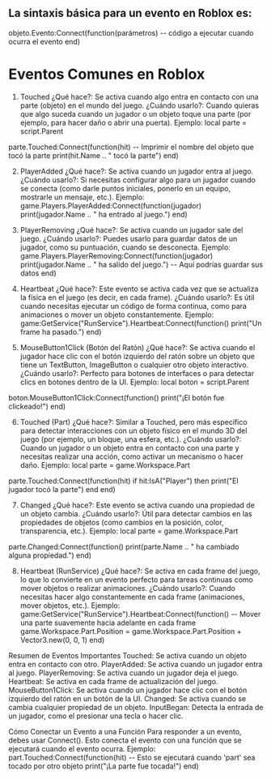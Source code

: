 ## La sintaxis básica para un evento en Roblox es:
objeto.Evento:Connect(function(parámetros)
    -- código a ejecutar cuando ocurra el evento
end)

# Eventos Comunes en Roblox
1. Touched
¿Qué hace?: Se activa cuando algo entra en contacto con una parte (objeto) en el mundo del juego.
¿Cuándo usarlo?: Cuando quieras que algo suceda cuando un jugador o un objeto toque una parte (por ejemplo, para hacer daño o abrir una puerta).
Ejemplo:
local parte = script.Parent

parte.Touched:Connect(function(hit)
    -- Imprimir el nombre del objeto que tocó la parte
    print(hit.Name .. " tocó la parte")
end)

2. PlayerAdded
¿Qué hace?: Se activa cuando un jugador entra al juego.
¿Cuándo usarlo?: Si necesitas configurar algo para un jugador cuando se conecta (como darle puntos iniciales, ponerlo en un equipo, mostrarle un mensaje, etc.).
Ejemplo:
game.Players.PlayerAdded:Connect(function(jugador)
    print(jugador.Name .. " ha entrado al juego.")
end)

3. PlayerRemoving
¿Qué hace?: Se activa cuando un jugador sale del juego.
¿Cuándo usarlo?: Puedes usarlo para guardar datos de un jugador, como su puntuación, cuando se desconecta.
Ejemplo:
game.Players.PlayerRemoving:Connect(function(jugador)
    print(jugador.Name .. " ha salido del juego.")
    -- Aquí podrías guardar sus datos
end)

4. Heartbeat
¿Qué hace?: Este evento se activa cada vez que se actualiza la física en el juego (es decir, en cada frame).
¿Cuándo usarlo?: Es útil cuando necesitas ejecutar un código de forma continua, como para animaciones o mover un objeto constantemente.
Ejemplo:
game:GetService("RunService").Heartbeat:Connect(function()
    print("Un frame ha pasado.")
end)

5. MouseButton1Click (Botón del Ratón)
¿Qué hace?: Se activa cuando el jugador hace clic con el botón izquierdo del ratón sobre un objeto que tiene un TextButton, ImageButton o cualquier otro objeto interactivo.
¿Cuándo usarlo?: Perfecto para botones de interfaces o para detectar clics en botones dentro de la UI.
Ejemplo:
local boton = script.Parent

boton.MouseButton1Click:Connect(function()
    print("¡El botón fue clickeado!")
end)

6. Touched (Part)
¿Qué hace?: Similar a Touched, pero más específico para detectar interacciones con un objeto físico en el mundo 3D del juego (por ejemplo, un bloque, una esfera, etc.).
¿Cuándo usarlo?: Cuando un jugador o un objeto entra en contacto con una parte y necesitas realizar una acción, como activar un mecanismo o hacer daño.
Ejemplo:
local parte = game.Workspace.Part

parte.Touched:Connect(function(hit)
    if hit:IsA("Player") then
        print("El jugador tocó la parte")
    end
end)

7. Changed
¿Qué hace?: Este evento se activa cuando una propiedad de un objeto cambia.
¿Cuándo usarlo?: Útil para detectar cambios en las propiedades de objetos (como cambios en la posición, color, transparencia, etc.).
Ejemplo:
local parte = game.Workspace.Part

parte.Changed:Connect(function()
    print(parte.Name .. " ha cambiado alguna propiedad.")
end)

8. Heartbeat (RunService)
¿Qué hace?: Se activa en cada frame del juego, lo que lo convierte en un evento perfecto para tareas continuas como mover objetos o realizar animaciones.
¿Cuándo usarlo?: Cuando necesitas hacer algo constantemente en cada frame (animaciones, mover objetos, etc.).
Ejemplo:
game:GetService("RunService").Heartbeat:Connect(function()
    -- Mover una parte suavemente hacia adelante en cada frame
    game.Workspace.Part.Position = game.Workspace.Part.Position + Vector3.new(0, 0, 1)
end)

Resumen de Eventos Importantes
Touched: Se activa cuando un objeto entra en contacto con otro.
PlayerAdded: Se activa cuando un jugador entra al juego.
PlayerRemoving: Se activa cuando un jugador deja el juego.
Heartbeat: Se activa en cada frame de actualización del juego.
MouseButton1Click: Se activa cuando un jugador hace clic con el botón izquierdo del ratón en un botón de la UI.
Changed: Se activa cuando se cambia cualquier propiedad de un objeto.
InputBegan: Detecta la entrada de un jugador, como el presionar una tecla o hacer clic.

Cómo Conectar un Evento a una Función
Para responder a un evento, debes usar Connect(). Esto conecta el evento con una función que se ejecutará cuando el evento ocurra. Ejemplo:
part.Touched:Connect(function(hit)
    -- Esto se ejecutará cuando 'part' sea tocado por otro objeto
    print("¡La parte fue tocada!")
end)


